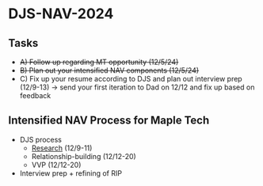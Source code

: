 # DJS-NAV-2024

## Tasks
- ~~A) Follow up regarding MT opportunity (12/5/24)~~
- ~~B) Plan out your intensified NAV components (12/5/24)~~
- C) Fix up your resume according to DJS and plan out interview prep (12/9-13) -> send your first iteration to Dad on 12/12 and fix up based on feedback


## Intensified NAV Process for Maple Tech
- DJS process
  - [Research](https://github.com/jerrytigerxu/DJS-NAV-2024/blob/main/MT-Research.md) (12/9-11)
  - Relationship-building (12/12-20)
  - VVP (12/12-20)
- Interview prep + refining of RIP
